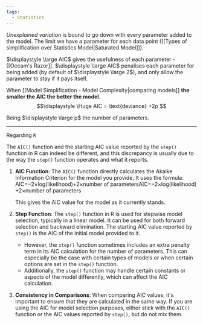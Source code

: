 ```yaml
---
tags:
  - Statistics
---
```

*Unexplained variation* is bound to go down with every parameter added to the model. The limit we have a parameter for each data point ([[Types of simplification over Statistics Model|Saturated Model]]).

$\displaystyle \large AIC$ gives the usefulness of each parameter - [[Occam's Razor]]. $\displaystyle \large AIC$ penalises each parameter for being added (by default of $\displaystyle \large 2$), and only allow the parameter to stay if it pays itself.

When [[Model Simplification - Model Complexity|comparing models]] **the smaller the AIC the better the model**.
$$\displaystyle \Huge AIC = \text{deviance} +2p $$

Being $\displaystyle \large p$ the number of parameters.

---
Regarding `R`

The `AIC()` function and the starting AIC value reported by the `step()` function in R can indeed be different, and this discrepancy is usually due to the way the `step()` function operates and what it reports.

1. **AIC Function**: The `AIC()` function directly calculates the Akaike Information Criterion for the model you provide. It uses the formula:
    AIC=−2×log⁡(likelihood)+2×number of parametersAIC=−2×log(likelihood)+2×number of parameters
    
    This gives the AIC value for the model as it currently stands.
    
2. **Step Function**: The `step()` function in R is used for stepwise model selection, typically in a linear model. It can be used for both forward selection and backward elimination. The starting AIC value reported by `step()` is the AIC of the initial model provided to it.
    
    - However, the `step()` function sometimes includes an extra penalty term in its AIC calculation for the number of parameters. This can especially be the case with certain types of models or when certain options are set in the `step()` function.
    - Additionally, the `step()` function may handle certain constants or aspects of the model differently, which can affect the AIC calculation.
3. **Consistency in Comparisons**: When comparing AIC values, it's important to ensure that they are calculated in the same way. If you are using the AIC for model selection purposes, either stick with the `AIC()` function or the AIC values reported by `step()`, but do not mix them.